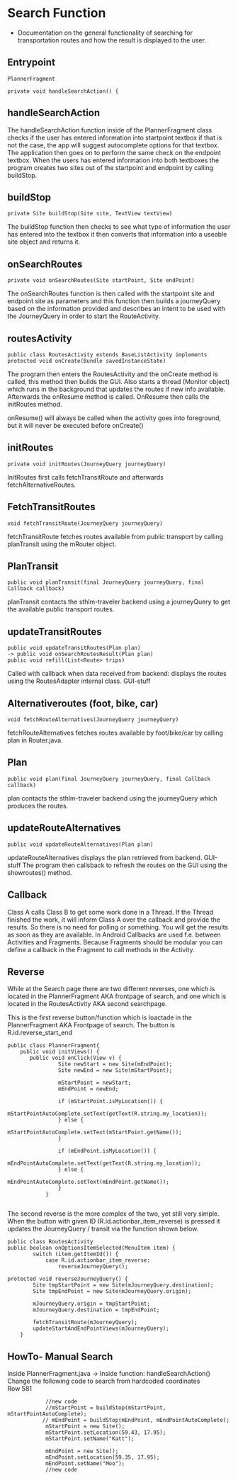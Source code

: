 
# Search Function

- Documentation on the general functionality of searching for transportation routes and how the result is displayed to the user.
## Entrypoint

```
PlannerFragment

private void handleSearchAction() {
```
## handleSearchAction
The handleSearchAction function inside of the PlannerFragment class checks if the user has entered information into startpoint textbox if that is not the case, the app will suggest autocomplete options for that textbox. The application then goes on to perform the same check on the endpoint textbox. When the users has entered information into both textboxes the program creates two sites out of the startpoint and endpoint by calling buildStop.

## buildStop
```
private Site buildStop(Site site, TextView textView)
```


The buildStop function then checks to see what type of information the user has entered into the textbox it then converts that information into a useable site object and returns it.

## onSearchRoutes
```
private void onSearchRoutes(Site startPoint, Site endPoint) 
```

The onSearchRoutes function is then called with the startpoint site and endpoint site as parameters and this function then builds a journeyQuery based on the information provided and describes an intent to be used with the JourneyQuery in order to start the RouteActivity. 

## routesActivity

```
public class RoutesActivity extends BaseListActivity implements
protected void onCreate(Bundle savedInstanceState)
```

The program then enters the RoutesActivity and the onCreate method is called, this method then builds the GUI. Also starts a thread (Monitor object) which runs in the background that updates the routes if new info available.  Afterwards the onResume method is called. OnResume then calls the initRoutes method. 

onResume() will always be called when the activity goes into foreground, but it will never be executed before onCreate() 

## initRoutes

```
private void initRoutes(JourneyQuery journeyQuery)
```

InitRoutes first calls fetchTransitRoute and afterwards fetchAlternativeRoutes.

## FetchTransitRoutes
```
void fetchTransitRoute(JourneyQuery journeyQuery)
```

fetchTransitRoute fetches routes available from public transport by calling planTransit using the mRouter object.

## PlanTransit
```
public void planTransit(final JourneyQuery journeyQuery, final Callback callback)
```

planTransit contacts the sthlm-traveler backend using a journeyQuery to get the available public transport routes.

## updateTransitRoutes

```
public void updateTransitRoutes(Plan plan)
-> public void onSearchRoutesResult(Plan plan)
public void refill(List<Route> trips) 
```

Called with callback when data received from backend: displays the routes using the RoutesAdapter internal class. GUI-stuff



## Alternativeroutes (foot, bike, car)
```
void fetchRouteAlternatives(JourneyQuery journeyQuery)
```

fetchRouteAlternatives fetches routes available by foot/bike/car by calling plan in Router.java.

## Plan
```
public void plan(final JourneyQuery journeyQuery, final Callback callback)
```

plan contacts the sthlm-traveler backend using the journeyQuery which produces the routes.

## updateRouteAlternatives
```
public void updateRouteAlternatives(Plan plan)
```

updateRouteAlternatives displays the plan retrieved from backend. GUI-stuff
The program then callsback to refresh the routes on the GUI using the showroutes() method.


## Callback
Class A calls Class B to get some work done in a Thread. If the Thread finished the work, it will inform Class A over the callback and provide the results. So there is no need for polling or something. You will get the results as soon as they are available.
In Android Callbacks are used f.e. between Activities and Fragments. Because Fragments should be modular you can define a callback in the Fragment to call methods in the Activity.

## Reverse
While at the Search page there are two different reverses, one which is located in the PlannerFragment AKA frontpage of search, and one which is located in the RoutesActivity AKA second searchpage.

This is the first reverse button/function which is loactade in the PlannerFragment AKA Frontpage of search. The button is R.id.reverse_start_end
```
public class PlannerFragment{
    public void initViews() {
       public void onClick(View v) {
                Site newStart = new Site(mEndPoint);
                Site newEnd = new Site(mStartPoint);

                mStartPoint = newStart;
                mEndPoint = newEnd;

                if (mStartPoint.isMyLocation()) {
                    mStartPointAutoComplete.setText(getText(R.string.my_location));
                } else {
                    mStartPointAutoComplete.setText(mStartPoint.getName());
                }

                if (mEndPoint.isMyLocation()) {
                    mEndPointAutoComplete.setText(getText(R.string.my_location));
                } else {
                    mEndPointAutoComplete.setText(mEndPoint.getName());
                }
            }
          
```

The second reverse is the more complex of the two, yet still very simple. When the button with given ID (R.id.actionbar_item_reverse) is pressed it updates the JourneyQuery / transit via the function shown below.

```
public class RoutesActivity
public boolean onOptionsItemSelected(MenuItem item) {
        switch (item.getItemId()) {
            case R.id.actionbar_item_reverse:
                reverseJourneyQuery();

protected void reverseJourneyQuery() {
        Site tmpStartPoint = new Site(mJourneyQuery.destination);
        Site tmpEndPoint = new Site(mJourneyQuery.origin);

        mJourneyQuery.origin = tmpStartPoint;
        mJourneyQuery.destination = tmpEndPoint;

        fetchTransitRoute(mJourneyQuery);
        updateStartAndEndPointViews(mJourneyQuery);
    }
```

## HowTo- Manual Search

Inside PlannerFragment.java 
 -> Inside function:  handleSearchAction()
 <br/>
 Change the following code to search from hardcoded coordinates
 <br/>
Row 581
```
            //new code
            //mStartPoint = buildStop(mStartPoint, mStartPointAutoComplete);
           // mEndPoint = buildStop(mEndPoint, mEndPointAutoComplete);
            mStartPoint = new Site();
            mStartPoint.setLocation(59.43, 17.95);
            mStartPoint.setName("Katt");

            mEndPoint = new Site();
            mEndPoint.setLocation(59.35, 17.95);
            mEndPoint.setName("Moo");
            //new code
```

